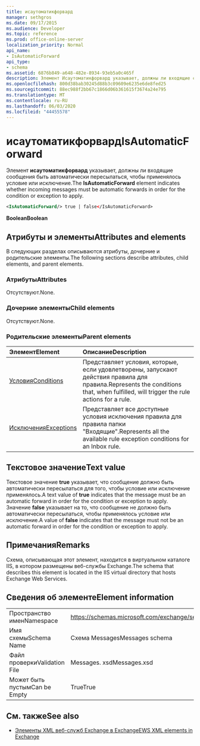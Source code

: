 ```yaml
---
title: исаутоматикфорвард
manager: sethgros
ms.date: 09/17/2015
ms.audience: Developer
ms.topic: reference
ms.prod: office-online-server
localization_priority: Normal
api_name:
- IsAutomaticForward
api_type:
- schema
ms.assetid: 6876b849-a648-482e-8934-93eb5a0c465f
description: Элемент Исаутоматикфорвард указывает, должны ли входящие сообщения быть автоматически пересылаться, чтобы применялось условие или исключение.
ms.openlocfilehash: 800d38bab30245d88b3c09609e6235e6de8fed25
ms.sourcegitcommit: 88ec988f2bb67c1866d06b361615f3674a24e795
ms.translationtype: MT
ms.contentlocale: ru-RU
ms.lasthandoff: 06/03/2020
ms.locfileid: "44455578"
---
```

# <a name="isautomaticforward"></a><span data-ttu-id="87701-103">исаутоматикфорвард</span><span class="sxs-lookup"><span data-stu-id="87701-103">IsAutomaticForward</span></span>

<span data-ttu-id="87701-104">Элемент **исаутоматикфорвард** указывает, должны ли входящие сообщения быть автоматически пересылаться, чтобы применялось условие или исключение.</span><span class="sxs-lookup"><span data-stu-id="87701-104">The **IsAutomaticForward** element indicates whether incoming messages must be automatic forwards in order for the condition or exception to apply.</span></span> 
  
```XML
<IsAutomaticForward/> true | false</IsAutomaticForward>
```

 <span data-ttu-id="87701-105">**Boolean**</span><span class="sxs-lookup"><span data-stu-id="87701-105">**Boolean**</span></span>
## <a name="attributes-and-elements"></a><span data-ttu-id="87701-106">Атрибуты и элементы</span><span class="sxs-lookup"><span data-stu-id="87701-106">Attributes and elements</span></span>

<span data-ttu-id="87701-107">В следующих разделах описываются атрибуты, дочерние и родительские элементы.</span><span class="sxs-lookup"><span data-stu-id="87701-107">The following sections describe attributes, child elements, and parent elements.</span></span>
  
### <a name="attributes"></a><span data-ttu-id="87701-108">Атрибуты</span><span class="sxs-lookup"><span data-stu-id="87701-108">Attributes</span></span>

<span data-ttu-id="87701-109">Отсутствуют.</span><span class="sxs-lookup"><span data-stu-id="87701-109">None.</span></span>
  
### <a name="child-elements"></a><span data-ttu-id="87701-110">Дочерние элементы</span><span class="sxs-lookup"><span data-stu-id="87701-110">Child elements</span></span>

<span data-ttu-id="87701-111">Отсутствуют.</span><span class="sxs-lookup"><span data-stu-id="87701-111">None.</span></span>
  
### <a name="parent-elements"></a><span data-ttu-id="87701-112">Родительские элементы</span><span class="sxs-lookup"><span data-stu-id="87701-112">Parent elements</span></span>

|<span data-ttu-id="87701-113">**Элемент**</span><span class="sxs-lookup"><span data-stu-id="87701-113">**Element**</span></span>|<span data-ttu-id="87701-114">**Описание**</span><span class="sxs-lookup"><span data-stu-id="87701-114">**Description**</span></span>|
|:-----|:-----|
|[<span data-ttu-id="87701-115">Условия</span><span class="sxs-lookup"><span data-stu-id="87701-115">Conditions</span></span>](conditions.md) <br/> |<span data-ttu-id="87701-116">Представляет условия, которые, если удовлетворены, запускают действия правила для правила.</span><span class="sxs-lookup"><span data-stu-id="87701-116">Represents the conditions that, when fulfilled, will trigger the rule actions for a rule.</span></span>  <br/> |
|[<span data-ttu-id="87701-117">Исключения</span><span class="sxs-lookup"><span data-stu-id="87701-117">Exceptions</span></span>](exceptions.md) <br/> |<span data-ttu-id="87701-118">Представляет все доступные условия исключения правила для правила папки "Входящие".</span><span class="sxs-lookup"><span data-stu-id="87701-118">Represents all the available rule exception conditions for an Inbox rule.</span></span>  <br/> |
   
## <a name="text-value"></a><span data-ttu-id="87701-119">Текстовое значение</span><span class="sxs-lookup"><span data-stu-id="87701-119">Text value</span></span>

<span data-ttu-id="87701-120">Текстовое значение **true** указывает, что сообщение должно быть автоматически пересылаться для того, чтобы условие или исключение применялось.</span><span class="sxs-lookup"><span data-stu-id="87701-120">A text value of **true** indicates that the message must be an automatic forward in order for the condition or exception to apply.</span></span> <span data-ttu-id="87701-121">Значение **false** указывает на то, что сообщение не должно быть автоматически пересылаться, чтобы применялось условие или исключение.</span><span class="sxs-lookup"><span data-stu-id="87701-121">A value of **false** indicates that the message must not be an automatic forward in order for the condition or exception to apply.</span></span> 
  
## <a name="remarks"></a><span data-ttu-id="87701-122">Примечания</span><span class="sxs-lookup"><span data-stu-id="87701-122">Remarks</span></span>

<span data-ttu-id="87701-123">Схема, описывающая этот элемент, находится в виртуальном каталоге IIS, в котором размещены веб-службы Exchange.</span><span class="sxs-lookup"><span data-stu-id="87701-123">The schema that describes this element is located in the IIS virtual directory that hosts Exchange Web Services.</span></span>
  
## <a name="element-information"></a><span data-ttu-id="87701-124">Сведения об элементе</span><span class="sxs-lookup"><span data-stu-id="87701-124">Element information</span></span>

|||
|:-----|:-----|
|<span data-ttu-id="87701-125">Пространство имен</span><span class="sxs-lookup"><span data-stu-id="87701-125">Namespace</span></span>  <br/> |https://schemas.microsoft.com/exchange/services/2006/messages  <br/> |
|<span data-ttu-id="87701-126">Имя схемы</span><span class="sxs-lookup"><span data-stu-id="87701-126">Schema Name</span></span>  <br/> |<span data-ttu-id="87701-127">Схема Messages</span><span class="sxs-lookup"><span data-stu-id="87701-127">Messages schema</span></span>  <br/> |
|<span data-ttu-id="87701-128">Файл проверки</span><span class="sxs-lookup"><span data-stu-id="87701-128">Validation File</span></span>  <br/> |<span data-ttu-id="87701-129">Messages. xsd</span><span class="sxs-lookup"><span data-stu-id="87701-129">Messages.xsd</span></span>  <br/> |
|<span data-ttu-id="87701-130">Может быть пустым</span><span class="sxs-lookup"><span data-stu-id="87701-130">Can be Empty</span></span>  <br/> |<span data-ttu-id="87701-131">True</span><span class="sxs-lookup"><span data-stu-id="87701-131">True</span></span>  <br/> |
   
## <a name="see-also"></a><span data-ttu-id="87701-132">См. также</span><span class="sxs-lookup"><span data-stu-id="87701-132">See also</span></span>



- [<span data-ttu-id="87701-133">Элементы XML веб-служб Exchange в Exchange</span><span class="sxs-lookup"><span data-stu-id="87701-133">EWS XML elements in Exchange</span></span>](ews-xml-elements-in-exchange.md)


